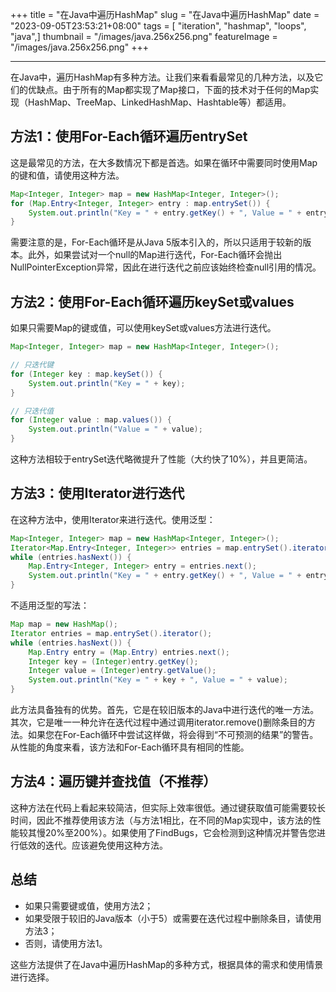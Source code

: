 +++
title = "在Java中遍历HashMap"
slug = "在Java中遍历HashMap"
date = "2023-09-05T23:53:21+08:00"
tags = [ "iteration", "hashmap", "loops", "java",]
thumbnail = "/images/java.256x256.png"
featureImage = "/images/java.256x256.png"
+++


---

在Java中，遍历HashMap有多种方法。让我们来看看最常见的几种方法，以及它们的优缺点。由于所有的Map都实现了Map接口，下面的技术对于任何的Map实现（HashMap、TreeMap、LinkedHashMap、Hashtable等）都适用。

## 方法1：使用For-Each循环遍历entrySet

这是最常见的方法，在大多数情况下都是首选。如果在循环中需要同时使用Map的键和值，请使用这种方法。

```java
Map<Integer, Integer> map = new HashMap<Integer, Integer>();
for (Map.Entry<Integer, Integer> entry : map.entrySet()) {
    System.out.println("Key = " + entry.getKey() + ", Value = " + entry.getValue());
}
```

需要注意的是，For-Each循环是从Java 5版本引入的，所以只适用于较新的版本。此外，如果尝试对一个null的Map进行迭代，For-Each循环会抛出NullPointerException异常，因此在进行迭代之前应该始终检查null引用的情况。

## 方法2：使用For-Each循环遍历keySet或values

如果只需要Map的键或值，可以使用keySet或values方法进行迭代。

```java
Map<Integer, Integer> map = new HashMap<Integer, Integer>();

// 只迭代键
for (Integer key : map.keySet()) {
    System.out.println("Key = " + key);
}

// 只迭代值
for (Integer value : map.values()) {
    System.out.println("Value = " + value);
}
```

这种方法相较于entrySet迭代略微提升了性能（大约快了10%），并且更简洁。

## 方法3：使用Iterator进行迭代

在这种方法中，使用Iterator来进行迭代。使用泛型：

```java
Map<Integer, Integer> map = new HashMap<Integer, Integer>();
Iterator<Map.Entry<Integer, Integer>> entries = map.entrySet().iterator();
while (entries.hasNext()) {
    Map.Entry<Integer, Integer> entry = entries.next();
    System.out.println("Key = " + entry.getKey() + ", Value = " + entry.getValue());
}
```

不适用泛型的写法：

```java
Map map = new HashMap();
Iterator entries = map.entrySet().iterator();
while (entries.hasNext()) {
    Map.Entry entry = (Map.Entry) entries.next();
    Integer key = (Integer)entry.getKey();
    Integer value = (Integer)entry.getValue();
    System.out.println("Key = " + key + ", Value = " + value);
}
```

此方法具备独有的优势。首先，它是在较旧版本的Java中进行迭代的唯一方法。其次，它是唯一一种允许在迭代过程中通过调用iterator.remove()删除条目的方法。如果您在For-Each循环中尝试这样做，将会得到“不可预测的结果”的警告。从性能的角度来看，该方法和For-Each循环具有相同的性能。

## 方法4：遍历键并查找值（不推荐）

这种方法在代码上看起来较简洁，但实际上效率很低。通过键获取值可能需要较长时间，因此不推荐使用该方法（与方法1相比，在不同的Map实现中，该方法的性能较其慢20%至200%）。如果使用了FindBugs，它会检测到这种情况并警告您进行低效的迭代。应该避免使用这种方法。

## 总结

- 如果只需要键或值，使用方法2；
- 如果受限于较旧的Java版本（小于5）或需要在迭代过程中删除条目，请使用方法3；
- 否则，请使用方法1。

这些方法提供了在Java中遍历HashMap的多种方式，根据具体的需求和使用情景进行选择。


